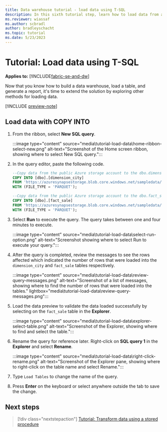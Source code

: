 ```yaml
---
title: Data warehouse tutorial - load data using T-SQL
description: In this sixth tutorial step, learn how to load data from a public storage account into a table using T-SQL.
ms.reviewer: wiassaf
ms.author: scbradl
author: bradleyschacht
ms.topic: tutorial
ms.date: 5/23/2023
---
```


# Tutorial: Load data using T-SQL

**Applies to:** [!INCLUDE[fabric-se-and-dw](includes/applies-to-version/fabric-se-and-dw.md)]

Now that you know how to build a data warehouse, load a table, and generate a report, it's time to extend the solution by exploring other methods for loading data.

[!INCLUDE [preview-note](../includes/preview-note.md)]

## Load data with COPY INTO

1. From the ribbon, select **New SQL query**.

   :::image type="content" source="media\tutorial-load-data\home-ribbon-select-new.png" alt-text="Screenshot of the Home screen ribbon, showing where to select New SQL query.":::

1. In the query editor, paste the following code.

   ```sql
   --Copy data from the public Azure storage account to the dbo.dimension_city table.
   COPY INTO [dbo].[dimension_city]
   FROM 'https://azuresynapsestorage.blob.core.windows.net/sampledata/WideWorldImportersDW/tables/dimension_city.parquet'
   WITH (FILE_TYPE = 'PARQUET');
   
   --Copy data from the public Azure storage account to the dbo.fact_sale table.
   COPY INTO [dbo].[fact_sale]
   FROM 'https://azuresynapsestorage.blob.core.windows.net/sampledata/WideWorldImportersDW/tables/fact_sale.parquet'
   WITH (FILE_TYPE = 'PARQUET');
   ```

1. Select **Run** to execute the query. The query takes between one and four minutes to execute.

   :::image type="content" source="media\tutorial-load-data\select-run-option.png" alt-text="Screenshot showing where to select Run to execute your query.":::

1. After the query is completed, review the messages to see the rows affected which indicated the number of rows that were loaded into the `dimension_city` and `fact_sale` tables respectively.

   :::image type="content" source="media\tutorial-load-data\review-query-messages.png" alt-text="Screenshot of a list of messages, showing where to find the number of rows that were loaded into the tables." lightbox="media\tutorial-load-data\review-query-messages.png":::

1. Load the data preview to validate the data loaded successfully by selecting on the `fact_sale` table in the **Explorer**.

   :::image type="content" source="media\tutorial-load-data\explorer-select-table.png" alt-text="Screenshot of the Explorer, showing where to find and select the table.":::

1. Rename the query for reference later. Right-click on **SQL query 1** in the **Explorer** and select **Rename**.

   :::image type="content" source="media\tutorial-load-data\right-click-rename.png" alt-text="Screenshot of the Explorer pane, showing where to right-click on the table name and select Rename.":::

1. Type `Load Tables` to change the name of the query.

1. Press **Enter** on the keyboard or select anywhere outside the tab to save the change.

## Next steps


> [!div class="nextstepaction"]
> [Tutorial: Transform data using a stored procedure](tutorial-transform-data.md)